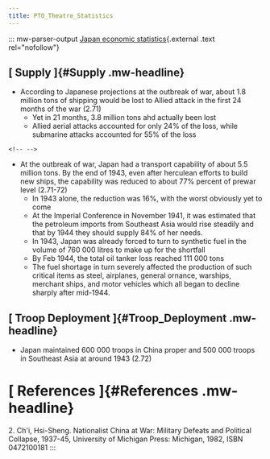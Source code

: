 ```yaml
---
title: PTO_Theatre_Statistics
---
```


::: mw-parser-output
[Japan economic
statistics](http://www.fischer-tropsch.org/primary_documents/presentations/AIChE%202003%20Spring%20National%20Meeting/Paper%2080d%20Stranges%20Japan.pdf){.external
.text rel="nofollow"}

## [ Supply ]{#Supply .mw-headline}

- According to Japanese projections at the outbreak of war, about 1.8
  million tons of shipping would be lost to Allied attack in the first
  24 months of the war (2.71)
  - Yet in 21 months, 3.8 million tons ahd actually been lost
  - Allied aerial attacks accounted for only 24% of the loss, while
    submarine attacks accounted for 55% of the loss

```{=html}
<!-- -->
```

- At the outbreak of war, Japan had a transport capability of about
  5.5 million tons. By the end of 1943, even after herculean efforts
  to build new ships, the capability was reduced to about 77% percent
  of prewar level (2.71-72)
  - In 1943 alone, the reduction was 16%, with the worst obviously
    yet to come
  - At the Imperial Conference in November 1941, it was estimated
    that the petroleum imports from Southeast Asia would rise
    steadily and that by 1944 they should supply 84% of her needs.
  - In 1943, Japan was already forced to turn to synthetic fuel in
    the volume of 760 000 litres to make up for the shortfall
  - By Feb 1944, the total oil tanker loss reached 111 000 tons
  - The fuel shortage in turn severely affected the production of
    such critical items as steel, airplanes, general ornance,
    warships, merchant ships, and motor vehicles which all began to
    decline sharply after mid-1944.

## [ Troop Deployment ]{#Troop_Deployment .mw-headline}

- Japan maintained 600 000 troops in China proper and 500 000 troops
  in Southeast Asia at around 1943 (2.72)

# [ References ]{#References .mw-headline}

2\. Ch\'i, Hsi-Sheng. Nationalist China at War: Military Defeats and
Political Collapse, 1937-45, University of Michigan Press: Michigan,
1982, ISBN 0472100181
:::
